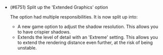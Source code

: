 - (#6751) Split up the 'Extended Graphics' option 

  The option had multiple responsibilities. It is now split up into:
  - A new game option to adjust the shadow resolution. This allows you to have crispier shadows.
  - Extends the level of detail with an 'Extreme' setting. This allows you to extend the rendering distance even further, at the risk of being unstable.
